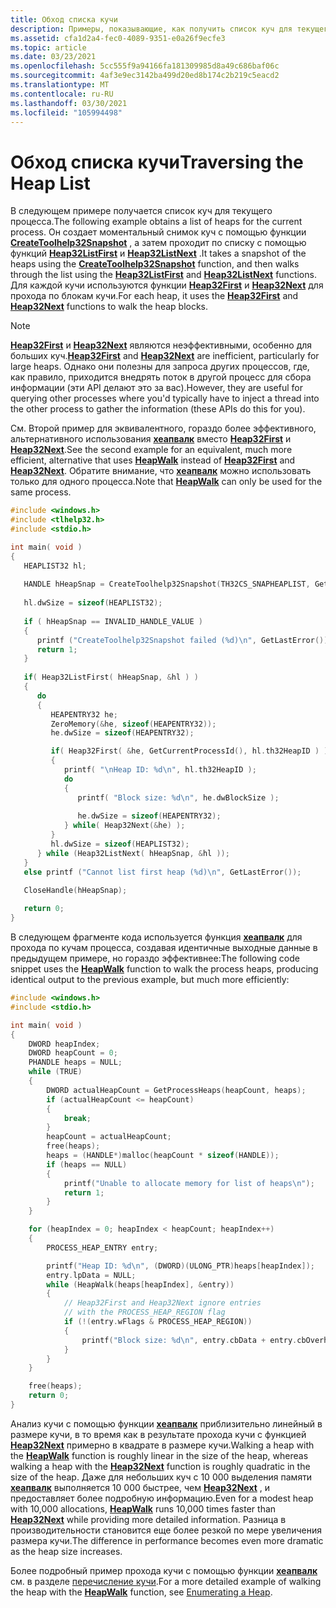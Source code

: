 ```yaml
---
title: Обход списка кучи
description: Примеры, показывающие, как получить список куч для текущего процесса.
ms.assetid: cfa1d2a4-fec0-4089-9351-e0a26f9ecfe3
ms.topic: article
ms.date: 03/23/2021
ms.openlocfilehash: 5cc555f9a94166fa181309985d8a49c686baf06c
ms.sourcegitcommit: 4af3e9ec3142ba499d20ed8b174c2b219c5eacd2
ms.translationtype: MT
ms.contentlocale: ru-RU
ms.lasthandoff: 03/30/2021
ms.locfileid: "105994498"
---
```

# <a name="traversing-the-heap-list"></a><span data-ttu-id="47950-103">Обход списка кучи</span><span class="sxs-lookup"><span data-stu-id="47950-103">Traversing the Heap List</span></span>

<span data-ttu-id="47950-104">В следующем примере получается список куч для текущего процесса.</span><span class="sxs-lookup"><span data-stu-id="47950-104">The following example obtains a list of heaps for the current process.</span></span> <span data-ttu-id="47950-105">Он создает моментальный снимок куч с помощью функции [**CreateToolhelp32Snapshot**](/windows/desktop/api/TlHelp32/nf-tlhelp32-createtoolhelp32snapshot) , а затем проходит по списку с помощью функций [**Heap32ListFirst**](/windows/desktop/api/TlHelp32/nf-tlhelp32-heap32listfirst) и [**Heap32ListNext**](/windows/desktop/api/TlHelp32/nf-tlhelp32-heap32listnext) .</span><span class="sxs-lookup"><span data-stu-id="47950-105">It takes a snapshot of the heaps using the [**CreateToolhelp32Snapshot**](/windows/desktop/api/TlHelp32/nf-tlhelp32-createtoolhelp32snapshot) function, and then walks through the list using the [**Heap32ListFirst**](/windows/desktop/api/TlHelp32/nf-tlhelp32-heap32listfirst) and [**Heap32ListNext**](/windows/desktop/api/TlHelp32/nf-tlhelp32-heap32listnext) functions.</span></span> <span data-ttu-id="47950-106">Для каждой кучи используются функции [**Heap32First**](/windows/desktop/api/TlHelp32/nf-tlhelp32-heap32first) и [**Heap32Next**](/windows/desktop/api/TlHelp32/nf-tlhelp32-heap32next) для прохода по блокам кучи.</span><span class="sxs-lookup"><span data-stu-id="47950-106">For each heap, it uses the [**Heap32First**](/windows/desktop/api/TlHelp32/nf-tlhelp32-heap32first) and [**Heap32Next**](/windows/desktop/api/TlHelp32/nf-tlhelp32-heap32next) functions to walk the heap blocks.</span></span>

> [!NOTE]
> <span data-ttu-id="47950-107">[**Heap32First**](/windows/desktop/api/TlHelp32/nf-tlhelp32-heap32first) и [**Heap32Next**](/windows/desktop/api/TlHelp32/nf-tlhelp32-heap32next) являются неэффективными, особенно для больших куч.</span><span class="sxs-lookup"><span data-stu-id="47950-107">[**Heap32First**](/windows/desktop/api/TlHelp32/nf-tlhelp32-heap32first) and [**Heap32Next**](/windows/desktop/api/TlHelp32/nf-tlhelp32-heap32next) are inefficient, particularly for large heaps.</span></span> <span data-ttu-id="47950-108">Однако они полезны для запроса других процессов, где, как правило, приходится внедрять поток в другой процесс для сбора информации (эти API делают это за вас).</span><span class="sxs-lookup"><span data-stu-id="47950-108">However, they are useful for querying other processes where you'd typically have to inject a thread into the other process to gather the information (these APIs do this for you).</span></span>

<span data-ttu-id="47950-109">См. Второй пример для эквивалентного, гораздо более эффективного, альтернативного использования [**хеапвалк**](/windows/desktop/api/heapapi/nf-heapapi-heapwalk) вместо [**Heap32First**](/windows/desktop/api/TlHelp32/nf-tlhelp32-heap32first) и [**Heap32Next**](/windows/desktop/api/TlHelp32/nf-tlhelp32-heap32next).</span><span class="sxs-lookup"><span data-stu-id="47950-109">See the second example for an equivalent, much more efficient, alternative that uses [**HeapWalk**](/windows/desktop/api/heapapi/nf-heapapi-heapwalk) instead of [**Heap32First**](/windows/desktop/api/TlHelp32/nf-tlhelp32-heap32first) and [**Heap32Next**](/windows/desktop/api/TlHelp32/nf-tlhelp32-heap32next).</span></span> <span data-ttu-id="47950-110">Обратите внимание, что [**хеапвалк**](/windows/desktop/api/heapapi/nf-heapapi-heapwalk) можно использовать только для одного процесса.</span><span class="sxs-lookup"><span data-stu-id="47950-110">Note that [**HeapWalk**](/windows/desktop/api/heapapi/nf-heapapi-heapwalk) can only be used for the same process.</span></span>

```C++
#include <windows.h>
#include <tlhelp32.h>
#include <stdio.h>

int main( void )
{
   HEAPLIST32 hl;
   
   HANDLE hHeapSnap = CreateToolhelp32Snapshot(TH32CS_SNAPHEAPLIST, GetCurrentProcessId());
   
   hl.dwSize = sizeof(HEAPLIST32);
   
   if ( hHeapSnap == INVALID_HANDLE_VALUE )
   {
      printf ("CreateToolhelp32Snapshot failed (%d)\n", GetLastError());
      return 1;
   }
   
   if( Heap32ListFirst( hHeapSnap, &hl ) )
   {
      do
      {
         HEAPENTRY32 he;
         ZeroMemory(&he, sizeof(HEAPENTRY32));
         he.dwSize = sizeof(HEAPENTRY32);

         if( Heap32First( &he, GetCurrentProcessId(), hl.th32HeapID ) )
         {
            printf( "\nHeap ID: %d\n", hl.th32HeapID );
            do
            {
               printf( "Block size: %d\n", he.dwBlockSize );
               
               he.dwSize = sizeof(HEAPENTRY32);
            } while( Heap32Next(&he) );
         }
         hl.dwSize = sizeof(HEAPLIST32);
      } while (Heap32ListNext( hHeapSnap, &hl ));
   }
   else printf ("Cannot list first heap (%d)\n", GetLastError());
   
   CloseHandle(hHeapSnap); 

   return 0;
}
```

<span data-ttu-id="47950-111">В следующем фрагменте кода используется функция [**хеапвалк**](/windows/desktop/api/heapapi/nf-heapapi-heapwalk) для прохода по кучам процесса, создавая идентичные выходные данные в предыдущем примере, но гораздо эффективнее:</span><span class="sxs-lookup"><span data-stu-id="47950-111">The following code snippet uses the [**HeapWalk**](/windows/desktop/api/heapapi/nf-heapapi-heapwalk) function to walk the process heaps, producing identical output to the previous example, but much more efficiently:</span></span>

```C++
#include <windows.h>
#include <stdio.h>

int main( void )
{
    DWORD heapIndex;
    DWORD heapCount = 0;
    PHANDLE heaps = NULL;
    while (TRUE)
    {
        DWORD actualHeapCount = GetProcessHeaps(heapCount, heaps);
        if (actualHeapCount <= heapCount)
        {
            break;
        }
        heapCount = actualHeapCount;
        free(heaps);
        heaps = (HANDLE*)malloc(heapCount * sizeof(HANDLE));
        if (heaps == NULL)
        {
            printf("Unable to allocate memory for list of heaps\n");
            return 1;
        }
    }

    for (heapIndex = 0; heapIndex < heapCount; heapIndex++)
    {
        PROCESS_HEAP_ENTRY entry;

        printf("Heap ID: %d\n", (DWORD)(ULONG_PTR)heaps[heapIndex]);
        entry.lpData = NULL;
        while (HeapWalk(heaps[heapIndex], &entry))
        {
            // Heap32First and Heap32Next ignore entries
            // with the PROCESS_HEAP_REGION flag
            if (!(entry.wFlags & PROCESS_HEAP_REGION))
            {
                printf("Block size: %d\n", entry.cbData + entry.cbOverhead);
            }
        }
    }

    free(heaps);
    return 0;
}
```

<span data-ttu-id="47950-112">Анализ кучи с помощью функции [**хеапвалк**](/windows/desktop/api/heapapi/nf-heapapi-heapwalk) приблизительно линейный в размере кучи, в то время как в результате прохода кучи с функцией [**Heap32Next**](/windows/desktop/api/TlHelp32/nf-tlhelp32-heap32next) примерно в квадрате в размере кучи.</span><span class="sxs-lookup"><span data-stu-id="47950-112">Walking a heap with the [**HeapWalk**](/windows/desktop/api/heapapi/nf-heapapi-heapwalk) function is roughly linear in the size of the heap, whereas walking a heap with the [**Heap32Next**](/windows/desktop/api/TlHelp32/nf-tlhelp32-heap32next) function is roughly quadratic in the size of the heap.</span></span>
<span data-ttu-id="47950-113">Даже для небольших куч с 10 000 выделения памяти [**хеапвалк**](/windows/desktop/api/heapapi/nf-heapapi-heapwalk) выполняется 10 000 быстрее, чем [**Heap32Next**](/windows/desktop/api/TlHelp32/nf-tlhelp32-heap32next) , и предоставляет более подробную информацию.</span><span class="sxs-lookup"><span data-stu-id="47950-113">Even for a modest heap with 10,000 allocations, [**HeapWalk**](/windows/desktop/api/heapapi/nf-heapapi-heapwalk) runs 10,000 times faster than [**Heap32Next**](/windows/desktop/api/TlHelp32/nf-tlhelp32-heap32next) while providing more detailed information.</span></span> <span data-ttu-id="47950-114">Разница в производительности становится еще более резкой по мере увеличения размера кучи.</span><span class="sxs-lookup"><span data-stu-id="47950-114">The difference in performance becomes even more dramatic as the heap size increases.</span></span>

<span data-ttu-id="47950-115">Более подробный пример прохода кучи с помощью функции [**хеапвалк**](/windows/desktop/api/heapapi/nf-heapapi-heapwalk) см. в разделе [перечисление кучи](/windows/win32/memory/enumerating-a-heap).</span><span class="sxs-lookup"><span data-stu-id="47950-115">For a more detailed example of walking the heap with the [**HeapWalk**](/windows/desktop/api/heapapi/nf-heapapi-heapwalk) function, see [Enumerating a Heap](/windows/win32/memory/enumerating-a-heap).</span></span>
